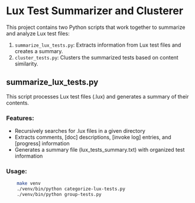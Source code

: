 # Lux Test Summarizer and Clusterer

This project contains two Python scripts that work together to summarize and analyze Lux test files:

1. `summarize_lux_tests.py`: Extracts information from Lux test files and creates a summary.
2. `cluster_tests.py`: Clusters the summarized tests based on content similarity.

## summarize_lux_tests.py

This script processes Lux test files (.lux) and generates a summary of their contents.

### Features:

- Recursively searches for .lux files in a given directory
- Extracts comments, [doc] descriptions, [invoke log] entries, and [progress] information
- Generates a summary file (lux_tests_summary.txt) with organized test information

### Usage:

```bash
    make venv
    ./venv/bin/python categorize-lux-tests.py
    ./venv/bin/python group-tests.py
```

